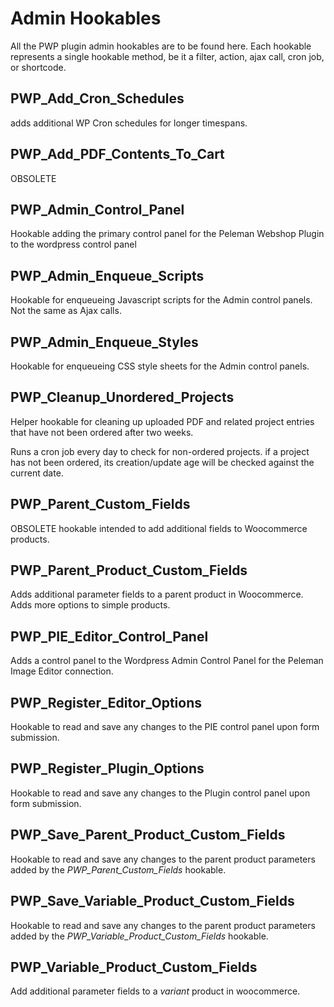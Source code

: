 # Admin Hookables
All the PWP plugin admin hookables are to be found here. Each hookable represents a single hookable method, be it a filter, action, ajax call, cron job, or shortcode.

## PWP_Add_Cron_Schedules
adds additional WP Cron schedules for longer timespans.

## PWP_Add_PDF_Contents_To_Cart
OBSOLETE

## PWP_Admin_Control_Panel
Hookable adding the primary control panel for the Peleman Webshop Plugin to the wordpress control panel

## PWP_Admin_Enqueue_Scripts
Hookable for enqueueing Javascript scripts for the Admin control panels. Not the same as Ajax calls.

## PWP_Admin_Enqueue_Styles
Hookable for enqueueing CSS style sheets for the Admin control panels.

## PWP_Cleanup_Unordered_Projects
Helper hookable for cleaning up uploaded PDF and related project entries that have not been ordered after two weeks.

Runs a cron job every day to check for non-ordered projects. if a project has not been ordered, its creation/update age will be checked against the current date.

## PWP_Parent_Custom_Fields
OBSOLETE
hookable intended to add additional fields to Woocommerce products.

## PWP_Parent_Product_Custom_Fields
Adds additional parameter fields to a parent product in Woocommerce. Adds more options to simple products.

## PWP_PIE_Editor_Control_Panel
Adds a control panel to the Wordpress Admin Control Panel for the Peleman Image Editor connection. 

## PWP_Register_Editor_Options
Hookable to read and save any changes to the PIE control panel upon form submission.

## PWP_Register_Plugin_Options
Hookable to read and save any changes to the Plugin control panel upon form submission.

## PWP_Save_Parent_Product_Custom_Fields
Hookable to read and save any changes to the parent product parameters added by the *PWP_Parent_Custom_Fields* hookable. 

## PWP_Save_Variable_Product_Custom_Fields
Hookable to read and save any changes to the parent product parameters added by the *PWP_Variable_Product_Custom_Fields* hookable. 

## PWP_Variable_Product_Custom_Fields
Add additional parameter fields to a *variant* product in woocommerce.